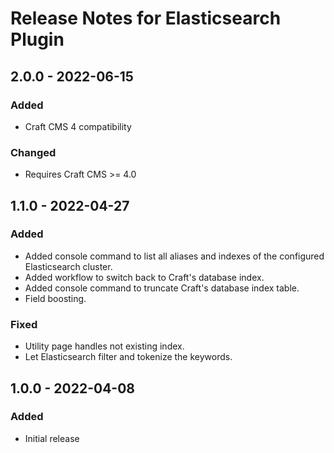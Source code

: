 # Release Notes for Elasticsearch Plugin

## 2.0.0 - 2022-06-15

### Added

- Craft CMS 4 compatibility

### Changed

- Requires Craft CMS >= 4.0

## 1.1.0 - 2022-04-27

### Added

- Added console command to list all aliases and indexes of the configured Elasticsearch cluster.
- Added workflow to switch back to Craft's database index.
- Added console command to truncate Craft's database index table.
- Field boosting.

### Fixed

- Utility page handles not existing index.
- Let Elasticsearch filter and tokenize the keywords.

## 1.0.0 - 2022-04-08

### Added

- Initial release
